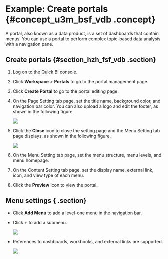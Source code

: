 # Example: Create portals {#concept_u3m_bsf_vdb .concept}

A portal, also known as a data product, is a set of dashboards that contain menus. You can use a portal to perform complex topic-based data analysis with a navigation pane.

## Create portals {#section_hzh_fsf_vdb .section}

1.  Log on to the Quick BI console.
2.  Click **Workspace** \> **Portals** to go to the portal management page.
3.  Click **Create Portal** to go to the portal editing page.
4.  On the Page Setting tab page, set the title name, background color, and navigation bar color. You can also upload a logo and edit the footer, as shown in the following figure.

    ![](images/34343_en-US.png)

5.  Click the **Close** icon to close the setting page and the Menu Setting tab page displays, as shown in the following figure.

    ![](http://static-aliyun-doc.oss-cn-hangzhou.aliyuncs.com/assets/img/9148/154485175534344_en-US.png)

6.  On the Menu Setting tab page, set the menu structure, menu levels, and menu homepage.
7.  On the Content Setting tab page, set the display name, external link, icon, and view type of each menu.
8.  Click the **Preview** icon to view the portal.

## Menu settings { .section}

-   Click **Add Menu** to add a level-one menu in the navigation bar.
-   Click **+** to add a submenu.

    ![](images/34345_en-US.png)

-   References to dashboards, workbooks, and external links are supported.

    ![](http://static-aliyun-doc.oss-cn-hangzhou.aliyuncs.com/assets/img/9148/154485175534346_en-US.png)


